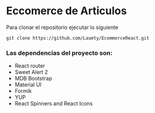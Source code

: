 # Eccomerce de Articulos 
Para clonar el repositorio ejecutar lo siguiente
```
git clone https://github.com/Laumty/EcommerceReact.git
```
### Las dependencias del proyecto son:
- React router
- Sweet Alert 2
- MDB Bootstrap
- Material UI
- Formik
- YUP
- React Spinners and React Icons
